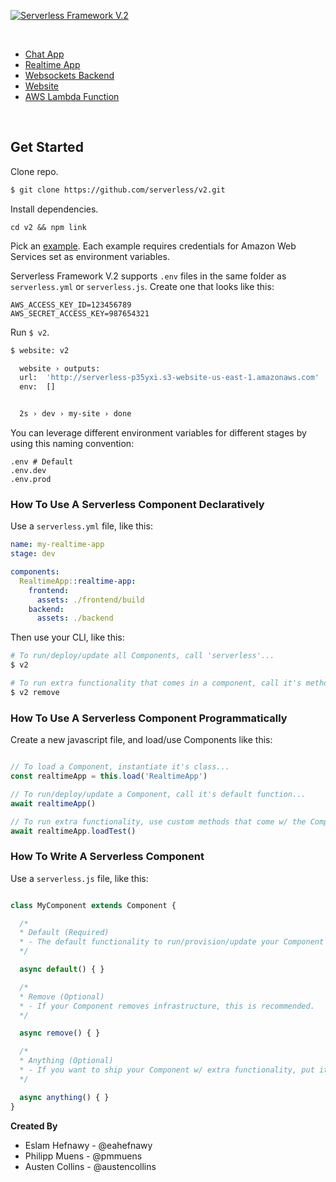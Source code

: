 [![Serverless Framework V.2](https://s3.amazonaws.com/assets.github.serverless/readme-serverless-framework-v2-1.png)](http://serverless.com)

&nbsp;

* [Chat App](./examples/chat-app)
* [Realtime App](./examples/realtime-app)
* [Websockets Backend](./examples/socket)
* [Website](./examples/website)
* [AWS Lambda Function](./examples/aws-lambda)

&nbsp;

## Get Started

Clone repo.

```bash
$ git clone https://github.com/serverless/v2.git
```

Install dependencies.

```
cd v2 && npm link
```

Pick an [example](./examples). Each example requires credentials for Amazon Web Services set as environment variables.

Serverless Framework V.2 supports `.env` files in the same folder as `serverless.yml` or `serverless.js`.  Create one that looks like this:

```text
AWS_ACCESS_KEY_ID=123456789
AWS_SECRET_ACCESS_KEY=987654321
```

Run `$ v2`.

```bash
$ website: v2

  website › outputs:
  url:  'http://serverless-p35yxi.s3-website-us-east-1.amazonaws.com'
  env:  []


  2s › dev › my-site › done
```

You can leverage different environment variables for different stages by using this naming convention:

```
.env # Default
.env.dev
.env.prod
```

### How To Use A Serverless Component Declaratively

Use a `serverless.yml` file, like this:

```yaml
name: my-realtime-app
stage: dev

components:
  RealtimeApp::realtime-app:
    frontend:
      assets: ./frontend/build
    backend:
      assets: ./backend
```

Then use your CLI, like this:

```bash
# To run/deploy/update all Components, call 'serverless'...
$ v2

# To run extra functionality that comes in a component, call it's method like this...
$ v2 remove
```

### How To Use A Serverless Component Programmatically

Create a new javascript file, and load/use Components like this:

```javascript

// To load a Component, instantiate it's class...
const realtimeApp = this.load('RealtimeApp')

// To run/deploy/update a Component, call it's default function...
await realtimeApp()

// To run extra functionality, use custom methods that come w/ the Component...
await realtimeApp.loadTest()
```

### How To Write A Serverless Component

Use a `serverless.js` file, like this:

```javascript

class MyComponent extends Component {

  /*
  * Default (Required)
  * - The default functionality to run/provision/update your Component
  */

  async default() { }

  /*
  * Remove (Optional)
  * - If your Component removes infrastructure, this is recommended.
  */

  async remove() { }

  /*
  * Anything (Optional)
  * - If you want to ship your Component w/ extra functionality, put it in a method.
  */

  async anything() { }
}

```

**Created By**

* Eslam Hefnawy - @eahefnawy
* Philipp Muens - @pmmuens
* Austen Collins - @austencollins
